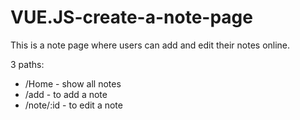 # VUE.JS-create-a-note-page

This is a note page where users can add and edit their notes online.

3 paths:
+ /Home - show all notes
+ /add - to add a note
+ /note/:id - to edit a note

